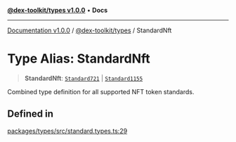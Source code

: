 [**@dex-toolkit/types v1.0.0**](../README.md) • **Docs**

***

[Documentation v1.0.0](../../../packages.md) / [@dex-toolkit/types](../README.md) / StandardNft

# Type Alias: StandardNft

> **StandardNft**: [`Standard721`](Standard721.md) \| [`Standard1155`](Standard1155.md)

Combined type definition for all supported NFT token standards.

## Defined in

[packages/types/src/standard.types.ts:29](https://github.com/niZmosis/dex-toolkit/blob/3d8b41b44787b30fbea5de3ab4737662ffb61bc8/packages/types/src/standard.types.ts#L29)
